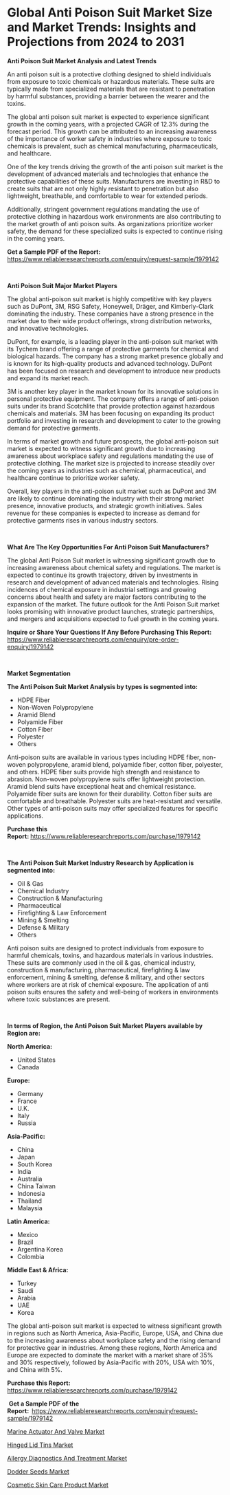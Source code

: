 <p><h1>Global Anti Poison Suit Market Size and Market Trends: Insights and Projections from 2024 to 2031</h1></p><p><strong>Anti Poison Suit Market Analysis and Latest Trends</strong></p>
<p><p>An anti poison suit is a protective clothing designed to shield individuals from exposure to toxic chemicals or hazardous materials. These suits are typically made from specialized materials that are resistant to penetration by harmful substances, providing a barrier between the wearer and the toxins.</p><p>The global anti poison suit market is expected to experience significant growth in the coming years, with a projected CAGR of 12.3% during the forecast period. This growth can be attributed to an increasing awareness of the importance of worker safety in industries where exposure to toxic chemicals is prevalent, such as chemical manufacturing, pharmaceuticals, and healthcare.</p><p>One of the key trends driving the growth of the anti poison suit market is the development of advanced materials and technologies that enhance the protective capabilities of these suits. Manufacturers are investing in R&D to create suits that are not only highly resistant to penetration but also lightweight, breathable, and comfortable to wear for extended periods.</p><p>Additionally, stringent government regulations mandating the use of protective clothing in hazardous work environments are also contributing to the market growth of anti poison suits. As organizations prioritize worker safety, the demand for these specialized suits is expected to continue rising in the coming years.</p></p>
<p><strong>Get a Sample PDF of the Report:&nbsp;</strong> <a href="https://www.reliableresearchreports.com/enquiry/request-sample/1979142">https://www.reliableresearchreports.com/enquiry/request-sample/1979142</a></p>
<p>&nbsp;</p>
<p><strong>Anti Poison Suit Major Market Players</strong></p>
<p><p>The global anti-poison suit market is highly competitive with key players such as DuPont, 3M, RSG Safety, Honeywell, Dräger, and Kimberly-Clark dominating the industry. These companies have a strong presence in the market due to their wide product offerings, strong distribution networks, and innovative technologies.</p><p>DuPont, for example, is a leading player in the anti-poison suit market with its Tychem brand offering a range of protective garments for chemical and biological hazards. The company has a strong market presence globally and is known for its high-quality products and advanced technology. DuPont has been focused on research and development to introduce new products and expand its market reach.</p><p>3M is another key player in the market known for its innovative solutions in personal protective equipment. The company offers a range of anti-poison suits under its brand Scotchlite that provide protection against hazardous chemicals and materials. 3M has been focusing on expanding its product portfolio and investing in research and development to cater to the growing demand for protective garments.</p><p>In terms of market growth and future prospects, the global anti-poison suit market is expected to witness significant growth due to increasing awareness about workplace safety and regulations mandating the use of protective clothing. The market size is projected to increase steadily over the coming years as industries such as chemical, pharmaceutical, and healthcare continue to prioritize worker safety.</p><p>Overall, key players in the anti-poison suit market such as DuPont and 3M are likely to continue dominating the industry with their strong market presence, innovative products, and strategic growth initiatives. Sales revenue for these companies is expected to increase as demand for protective garments rises in various industry sectors.</p></p>
<p>&nbsp;</p>
<p><strong>What Are The Key Opportunities For Anti Poison Suit Manufacturers?</strong></p>
<p><p>The global Anti Poison Suit market is witnessing significant growth due to increasing awareness about chemical safety and regulations. The market is expected to continue its growth trajectory, driven by investments in research and development of advanced materials and technologies. Rising incidences of chemical exposure in industrial settings and growing concerns about health and safety are major factors contributing to the expansion of the market. The future outlook for the Anti Poison Suit market looks promising with innovative product launches, strategic partnerships, and mergers and acquisitions expected to fuel growth in the coming years.</p></p>
<p><strong>Inquire or Share Your Questions If Any Before Purchasing This Report:</strong> <a href="https://www.reliableresearchreports.com/enquiry/pre-order-enquiry/1979142">https://www.reliableresearchreports.com/enquiry/pre-order-enquiry/1979142</a></p>
<p>&nbsp;</p>
<p><strong>Market Segmentation</strong></p>
<p><strong>The Anti Poison Suit Market Analysis by types is segmented into:</strong></p>
<p><ul><li>HDPE Fiber</li><li>Non-Woven Polypropylene</li><li>Aramid Blend</li><li>Polyamide Fiber</li><li>Cotton Fiber</li><li>Polyester</li><li>Others</li></ul></p>
<p><p>Anti-poison suits are available in various types including HDPE fiber, non-woven polypropylene, aramid blend, polyamide fiber, cotton fiber, polyester, and others. HDPE fiber suits provide high strength and resistance to abrasion. Non-woven polypropylene suits offer lightweight protection. Aramid blend suits have exceptional heat and chemical resistance. Polyamide fiber suits are known for their durability. Cotton fiber suits are comfortable and breathable. Polyester suits are heat-resistant and versatile. Other types of anti-poison suits may offer specialized features for specific applications.</p></p>
<p><strong>Purchase this Report:&nbsp;</strong><a href="https://www.reliableresearchreports.com/purchase/1979142">https://www.reliableresearchreports.com/purchase/1979142</a></p>
<p>&nbsp;</p>
<p><strong>The Anti Poison Suit Market Industry Research by Application is segmented into:</strong></p>
<p><ul><li>Oil & Gas</li><li>Chemical Industry</li><li>Construction & Manufacturing</li><li>Pharmaceutical</li><li>Firefighting & Law Enforcement</li><li>Mining & Smelting</li><li>Defense & Military</li><li>Others</li></ul></p>
<p><p>Anti poison suits are designed to protect individuals from exposure to harmful chemicals, toxins, and hazardous materials in various industries. These suits are commonly used in the oil & gas, chemical industry, construction & manufacturing, pharmaceutical, firefighting & law enforcement, mining & smelting, defense & military, and other sectors where workers are at risk of chemical exposure. The application of anti poison suits ensures the safety and well-being of workers in environments where toxic substances are present.</p></p>
<p>&nbsp;</p>
<p><strong>In terms of Region, the Anti Poison Suit Market Players available by Region are:</strong></p>
<p>
    <p> <strong> North America: </strong>
        <ul>
            <li>United States</li>
            <li>Canada</li>
        </ul>
        </p> 
    <p> <strong> Europe: </strong>
        <ul>
            <li>Germany</li>
            <li>France</li>
            <li>U.K.</li>
            <li>Italy</li>
            <li>Russia</li>
        </ul>
        </p> 
    <p> <strong> Asia-Pacific: </strong>
        <ul>
            <li>China</li>
            <li>Japan</li>
            <li>South Korea</li>
            <li>India</li>
            <li>Australia</li>
            <li>China Taiwan</li>
            <li>Indonesia</li>
            <li>Thailand</li>
            <li>Malaysia</li>
        </ul>
        </p> 
    <p> <strong> Latin America: </strong>
        <ul>
            <li>Mexico</li>
            <li>Brazil</li>
            <li>Argentina Korea</li>
            <li>Colombia</li>
        </ul>
        </p> 
    <p> <strong> Middle East & Africa: </strong>
        <ul>
            <li>Turkey</li>
            <li>Saudi</li>
            <li>Arabia</li>
            <li>UAE</li>
            <li>Korea</li>
        </ul>
    </p>
    </p>
<p><p>The global anti-poison suit market is expected to witness significant growth in regions such as North America, Asia-Pacific, Europe, USA, and China due to the increasing awareness about workplace safety and the rising demand for protective gear in industries. Among these regions, North America and Europe are expected to dominate the market with a market share of 35% and 30% respectively, followed by Asia-Pacific with 20%, USA with 10%, and China with 5%.</p></p>
<p><strong>Purchase this Report: </strong><a href="https://www.reliableresearchreports.com/purchase/1979142">https://www.reliableresearchreports.com/purchase/1979142</a></p>
<p>&nbsp;<strong>Get a Sample PDF of the Report:&nbsp;&nbsp;</strong><a href="https://www.reliableresearchreports.com/enquiry/request-sample/1979142">https://www.reliableresearchreports.com/enquiry/request-sample/1979142</a></p>
<p><strong></strong></p>
<p><p><a href="https://eight-handstand-8fb.notion.site/Marine-Actuator-And-Valve-Market-Size-Global-Industry-Overview-Market-Segmentation-and-Forecast-2-c960c61996b449a29e0286e7e1198cc7">Marine Actuator And Valve Market</a></p><p><a href="https://view.publitas.com/reportprime-1/hinged-lid-tins-market-research-report-the-key-to-successful-business-strategy-forecasted-for-period-from-2024-2031/">Hinged Lid Tins Market</a></p><p><a href="https://boundless-drawbridge-702.notion.site/Allergy-Diagnostics-And-Treatment-Market-Challenges-Opportunities-and-Growth-Drivers-and-Major-Ma-60d3b8e083bd415f98e4d90415ec515d">Allergy Diagnostics And Treatment Market</a></p><p><a href="https://view.publitas.com/reportprime-1/dodder-seeds-market-with-the-goal-of-estimating-the-market-size-and-future-growth-potential-of-various-market-segments-based-on-component-applications-end-user-and-region/">Dodder Seeds Market</a></p><p><a href="https://simplistic-meeting-7ee.notion.site/Cosmetic-Skin-Care-Product-Market-Furnish-Information-about-Market-Size-Market-Share-Market-Dynami-5381b454ec8f43e4862f2bb5914b6397">Cosmetic Skin Care Product Market</a></p></p>